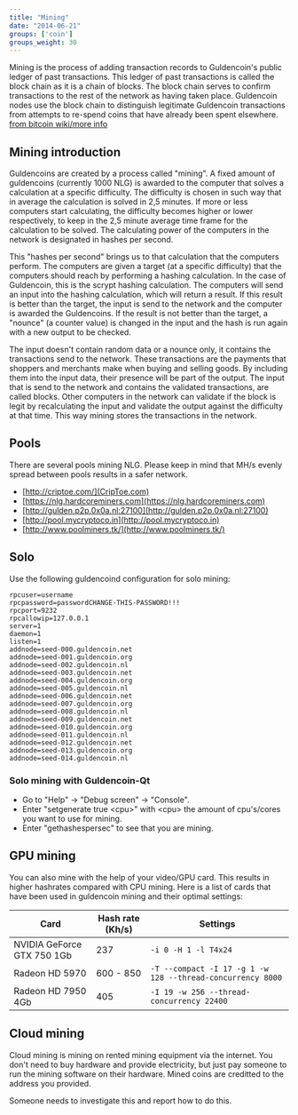 ```yaml
---
title: "Mining"
date: "2014-06-21"
groups: ['coin']
groups_weight: 30
---
```



Mining is the process of adding transaction records to Guldencoin's public ledger of past transactions. This ledger of past transactions is called the block chain as it is a chain of blocks. The block chain serves to confirm transactions to the rest of the network as having taken place. Guldencoin nodes use the block chain to distinguish legitimate Guldencoin transactions from attempts to re-spend coins that have already been spent elsewhere. [from bitcoin wiki/more info](https://en.bitcoin.it/wiki/Mining)

## Mining introduction

Guldencoins are created by a process called "mining". A fixed amount of guldencoins (currently 1000 NLG) is awarded to
the computer that solves a calculation at a specific difficulty. The difficulty is chosen in such way that in average
the calculation is solved in 2,5 minutes. If more or less computers start calculating, the difficulty becomes higher or
lower respectively, to keep in the 2,5 minute average time frame for the calculation to be solved. The calculating power
of the computers in the network is designated in hashes per second.

This "hashes per second" brings us to that calculation that the computers perform. The computers are given a target (at a
specific difficulty) that the computers should reach by performing a hashing calculation. In the case of Guldencoin, this
is the scrypt hashing calculation. The computers will send an input into the hashing calculation, which will return a
result. If this result is better than the target, the input is send to the network and the computer is awarded the
Guldencoins. If the result is not better than the target, a "nounce" (a counter value) is changed in the input and the
hash is run again with a new output to be checked.

The input doesn't contain random data or a nounce only, it contains the transactions send to the network. These transactions
are the payments that shoppers and merchants make when buying and selling goods. By including them into the input data,
their presence will be part of the output. The input that is send to the network and contains the validated transactions,
are called blocks. Other computers in the network can validate if the block is legit by recalculating the input and validate
the output against the difficulty at that time. This way mining stores the transactions in the network.

## Pools

There are several pools mining NLG. Please keep in mind that MH/s evenly spread between pools results in a safer network.

 - [http://criptoe.com/](CripToe.com)
 - [https://nlg.hardcoreminers.com](https://nlg.hardcoreminers.com)
 - [http://gulden.p2p.0x0a.nl:27100](http://gulden.p2p.0x0a.nl:27100)
 - [http://pool.mycryptoco.in](http://pool.mycryptoco.in)
 - [http://www.poolminers.tk/](http://www.poolminers.tk/)

## Solo

Use the following guldencoind configuration for solo mining:

```
rpcuser=username
rpcpassword=passwordCHANGE-THIS-PASSWORD!!!
rpcport=9232
rpcallowip=127.0.0.1
server=1
daemon=1
listen=1
addnode=seed-000.guldencoin.net
addnode=seed-001.guldencoin.org
addnode=seed-002.guldencoin.nl
addnode=seed-003.guldencoin.net
addnode=seed-004.guldencoin.org
addnode=seed-005.guldencoin.nl
addnode=seed-006.guldencoin.net
addnode=seed-007.guldencoin.org
addnode=seed-008.guldencoin.nl
addnode=seed-009.guldencoin.net
addnode=seed-010.guldencoin.org
addnode=seed-011.guldencoin.nl
addnode=seed-012.guldencoin.net
addnode=seed-013.guldencoin.org
addnode=seed-014.guldencoin.nl
```

### Solo mining with Guldencoin-Qt

* Go to "Help" -> "Debug screen" -> "Console".
* Enter "setgenerate true \<cpu\>" with \<cpu\> the amount of cpu's/cores you want to use for mining.
* Enter "gethashespersec" to see that you are mining.

## GPU mining

You can also mine with the help of your video/GPU card. This results in higher hashrates compared with CPU mining.
Here is a list of cards that have been used in guldencoin mining and their optimal settings:


| **Card**                      | **Hash rate (Kh/s)** | **Settings**                                               |
|-------------------------------|----------------------|------------------------------------------------------------|
|NVIDIA GeForce GTX 750 1Gb     | 237                  | `-i 0 -H 1 -l T4x24`                                       |
|Radeon HD 5970                 | 600 - 850            | `-T --compact -I 17 -g 1 -w 128 --thread-concurrency 8000` |
|Radeon HD 7950 4Gb             | 405                  | `-I 19 -w 256 --thread-concurrency 22400`                  |


## Cloud mining

Cloud mining is mining on rented mining equipment via the internet. You don't need to buy hardware and provide electricity, but
just pay someone to run the mining software on their hardware. Mined coins are creditted to the address you provided.

Someone needs to investigate this and report how to do this.
